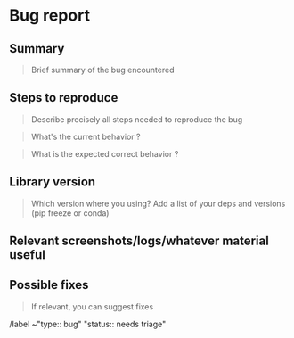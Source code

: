 # Bug report

## Summary

> Brief summary of the bug encountered

## Steps to reproduce

> Describe precisely all steps needed to reproduce the bug

> What's the current behavior ?

> What is the expected correct behavior ?

## Library version

> Which version where you using?
> Add a list of your deps and versions (pip freeze or conda)

## Relevant screenshots/logs/whatever material useful

## Possible fixes

> If relevant, you can suggest fixes

/label ~"type:: bug" "status:: needs triage"
